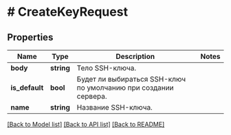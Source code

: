 # # CreateKeyRequest

## Properties

Name | Type | Description | Notes
------------ | ------------- | ------------- | -------------
**body** | **string** | Тело SSH-ключа. |
**is_default** | **bool** | Будет ли выбираться SSH-ключ по умолчанию при создании сервера. |
**name** | **string** | Название SSH-ключа. |

[[Back to Model list]](../../README.md#models) [[Back to API list]](../../README.md#endpoints) [[Back to README]](../../README.md)
